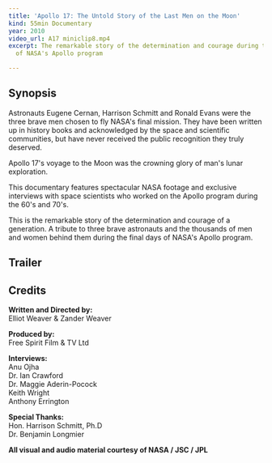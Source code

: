 ```yaml
---
title: 'Apollo 17: The Untold Story of the Last Men on the Moon'
kind: 55min Documentary
year: 2010
video_url: A17 miniclip8.mp4
excerpt: The remarkable story of the determination and courage during the final days
  of NASA's Apollo program

---
```

## Synopsis

Astronauts Eugene Cernan, Harrison Schmitt and Ronald Evans were the three brave men chosen to fly NASA's final mission. They have been written up in history books and acknowledged by the space and scientific communities, but have never received the public recognition they truly deserved.

Apollo 17's voyage to the Moon was the crowning glory of man's lunar exploration. 

This documentary features spectacular NASA footage and exclusive interviews with space scientists who worked on the Apollo program during the 60's and 70's. 

This is the remarkable story of the determination and courage of a generation. A tribute to three brave astronauts and the thousands of men and women behind them during the final days of NASA's Apollo program. 

## Trailer

## Credits

**Written and Directed by:** <br>Elliot Weaver & Zander Weaver

**Produced by:** <br>Free Spirit Film & TV Ltd

**Interviews:** <br>Anu Ojha<br>Dr. Ian Crawford<br>Dr. Maggie Aderin-Pocock<br>Keith Wright<br>Anthony Errington

**Special Thanks:** <br>Hon. Harrison Schmitt, Ph.D<br>Dr. Benjamin Longmier

**All visual and audio material courtesy of NASA / JSC / JPL**